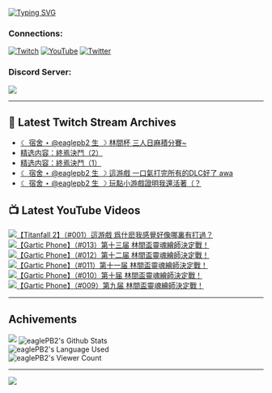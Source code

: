 <!--### Hello people, I'm EaglePB2 - The one who building something for fun 👋
Thank you for standby for this profile.   
The purpose of this profile is coming soon.   
You may come back later, as you wish if this readme.md is updated.   -->

<a href="https://git.io/typing-svg"><img src="https://readme-typing-svg.herokuapp.com?font=Fira+Code&duration=1000&pause=5000&vCenter=true&random=false&width=500&lines=%F0%9F%91%8B+Hello+Everyone%2C+I'm+EaglePB2.;%F0%9F%99%87+Thank+you+for+stopping+by+my+profile.+;%F0%9F%94%AD+%3D%3D%3D%3D+%F0%9F%94%AD;%F0%9F%91%8B+%E4%BD%A0%E5%A5%BD%EF%BC%8C%E6%AD%A1%E8%BF%8E%E4%BE%86%E5%88%B0%E6%88%91%E7%9A%84%E4%BB%A3%E7%A2%BC%E5%BA%AB%E3%80%82;%F0%9F%99%87+%E6%84%9F%E8%AC%9D%E5%89%8D%E4%BE%86%E5%8F%83%E8%A7%80%E5%B0%8F%E5%B1%8B+owo~" alt="Typing SVG" /></a>

### Connections:

[![Twitch](https://img.shields.io/badge/Twitch-9347FF?style=flat-square&logo=twitch&logoColor=white)](https://www.twitch.tv/eaglepb2)
[![YouTube](https://img.shields.io/badge/YouTube-%23FF0000.svg?style=flat-square&logo=YouTube&logoColor=white)](https://www.youtube.com/eaglepb2)
[![Twitter](https://img.shields.io/badge/Twitter-%231DA1F2.svg?style=flat-square&logo=Twitter&logoColor=white)](https://twitter.com/eaglepb2)

### Discord Server:

[![](https://invidget.switchblade.xyz/qKrub9b?theme=dark&language=ch)](https://discord.gg/qKrub9b)

---

## 👾 Latest Twitch Stream Archives
<!-- TWITCH:START -->
- [☾ 宿舍 ⋆ @eaglepb2 生 ☽ 林間杯 三人日麻積分賽~](https://www.twitch.tv/videos/2403713913)
- [精选内容：終焉決鬥（2）](https://www.twitch.tv/videos/2400633957)
- [精选内容：終焉決鬥（1）](https://www.twitch.tv/videos/2400633622)
- [☾ 宿舍 ⋆ @eaglepb2 生 ☽ 這游戲 一口氣打完所有的DLC好了 awa](https://www.twitch.tv/videos/2398386125)
- [☾ 宿舍 ⋆ @eaglepb2 生 ☽ 玩點小游戲證明我還活著（？](https://www.twitch.tv/videos/2397695131)
<!-- TWITCH:END -->



## 📺 Latest YouTube Videos
<!-- YOUTUBE:START -->
<!-- YOUTUBE:END -->

<!-- BEGIN YOUTUBE-CARDS -->
<a href="https://www.youtube.com/watch?v=oBHj0B0iASk">
  <picture>
    <source media="(prefers-color-scheme: dark)" srcset="https://ytcards.demolab.com/?id=oBHj0B0iASk&title=%E3%80%90Titanfall+2%E3%80%91%EF%BC%88%23001%EF%BC%89%E9%80%99%E6%B8%B8%E6%88%B2+%E7%88%B2%E4%BB%80%E9%BA%BD%E6%88%91%E6%84%9F%E8%A6%BA%E5%A5%BD%E5%83%8F%E5%93%AA%E8%A3%8F%E6%9C%89%E6%89%93%E9%81%8E%EF%BC%9F&lang=zh&timestamp=1742202601&background_color=%230d1117&title_color=%23ffffff&stats_color=%23dedede&max_title_lines=1&width=250&border_radius=5&duration=12200">
    <img src="https://ytcards.demolab.com/?id=oBHj0B0iASk&title=%E3%80%90Titanfall+2%E3%80%91%EF%BC%88%23001%EF%BC%89%E9%80%99%E6%B8%B8%E6%88%B2+%E7%88%B2%E4%BB%80%E9%BA%BD%E6%88%91%E6%84%9F%E8%A6%BA%E5%A5%BD%E5%83%8F%E5%93%AA%E8%A3%8F%E6%9C%89%E6%89%93%E9%81%8E%EF%BC%9F&lang=zh&timestamp=1742202601&background_color=%23ffffff&title_color=%2324292f&stats_color=%2357606a&max_title_lines=1&width=250&border_radius=5&duration=12200" alt="【Titanfall 2】（#001）這游戲 爲什麽我感覺好像哪裏有打過？" title="【Titanfall 2】（#001）這游戲 爲什麽我感覺好像哪裏有打過？">
  </picture>
</a>
<a href="https://www.youtube.com/watch?v=lF2KSYMm1nk">
  <picture>
    <source media="(prefers-color-scheme: dark)" srcset="https://ytcards.demolab.com/?id=lF2KSYMm1nk&title=%E3%80%90Gartic+Phone%E3%80%91%EF%BC%88%23013%EF%BC%89%E7%AC%AC%E5%8D%81%E4%B8%89%E5%B1%8A+%E6%9E%97%E9%96%93%E7%9B%83%E9%9D%88%E9%AD%82%E7%B9%AA%E5%B8%AB%E6%B1%BA%E5%AE%9A%E6%88%B0%EF%BC%81&lang=zh&timestamp=1741584720&background_color=%230d1117&title_color=%23ffffff&stats_color=%23dedede&max_title_lines=1&width=250&border_radius=5&duration=7624">
    <img src="https://ytcards.demolab.com/?id=lF2KSYMm1nk&title=%E3%80%90Gartic+Phone%E3%80%91%EF%BC%88%23013%EF%BC%89%E7%AC%AC%E5%8D%81%E4%B8%89%E5%B1%8A+%E6%9E%97%E9%96%93%E7%9B%83%E9%9D%88%E9%AD%82%E7%B9%AA%E5%B8%AB%E6%B1%BA%E5%AE%9A%E6%88%B0%EF%BC%81&lang=zh&timestamp=1741584720&background_color=%23ffffff&title_color=%2324292f&stats_color=%2357606a&max_title_lines=1&width=250&border_radius=5&duration=7624" alt="【Gartic Phone】（#013）第十三届 林間盃靈魂繪師決定戰！" title="【Gartic Phone】（#013）第十三届 林間盃靈魂繪師決定戰！">
  </picture>
</a>
<a href="https://www.youtube.com/watch?v=N5R8Ujf0AmY">
  <picture>
    <source media="(prefers-color-scheme: dark)" srcset="https://ytcards.demolab.com/?id=N5R8Ujf0AmY&title=%E3%80%90Gartic+Phone%E3%80%91%EF%BC%88%23012%EF%BC%89%E7%AC%AC%E5%8D%81%E4%BA%8C%E5%B1%8A+%E6%9E%97%E9%96%93%E7%9B%83%E9%9D%88%E9%AD%82%E7%B9%AA%E5%B8%AB%E6%B1%BA%E5%AE%9A%E6%88%B0%EF%BC%81&lang=zh&timestamp=1741497917&background_color=%230d1117&title_color=%23ffffff&stats_color=%23dedede&max_title_lines=1&width=250&border_radius=5&duration=9247">
    <img src="https://ytcards.demolab.com/?id=N5R8Ujf0AmY&title=%E3%80%90Gartic+Phone%E3%80%91%EF%BC%88%23012%EF%BC%89%E7%AC%AC%E5%8D%81%E4%BA%8C%E5%B1%8A+%E6%9E%97%E9%96%93%E7%9B%83%E9%9D%88%E9%AD%82%E7%B9%AA%E5%B8%AB%E6%B1%BA%E5%AE%9A%E6%88%B0%EF%BC%81&lang=zh&timestamp=1741497917&background_color=%23ffffff&title_color=%2324292f&stats_color=%2357606a&max_title_lines=1&width=250&border_radius=5&duration=9247" alt="【Gartic Phone】（#012）第十二届 林間盃靈魂繪師決定戰！" title="【Gartic Phone】（#012）第十二届 林間盃靈魂繪師決定戰！">
  </picture>
</a>
<a href="https://www.youtube.com/watch?v=ufFTN3FEnHU">
  <picture>
    <source media="(prefers-color-scheme: dark)" srcset="https://ytcards.demolab.com/?id=ufFTN3FEnHU&title=%E3%80%90Gartic+Phone%E3%80%91%EF%BC%88%23011%EF%BC%89%E7%AC%AC%E5%8D%81%E4%B8%80%E5%B1%8A+%E6%9E%97%E9%96%93%E7%9B%83%E9%9D%88%E9%AD%82%E7%B9%AA%E5%B8%AB%E6%B1%BA%E5%AE%9A%E6%88%B0%EF%BC%81&lang=zh&timestamp=1741423788&background_color=%230d1117&title_color=%23ffffff&stats_color=%23dedede&max_title_lines=1&width=250&border_radius=5&duration=8843">
    <img src="https://ytcards.demolab.com/?id=ufFTN3FEnHU&title=%E3%80%90Gartic+Phone%E3%80%91%EF%BC%88%23011%EF%BC%89%E7%AC%AC%E5%8D%81%E4%B8%80%E5%B1%8A+%E6%9E%97%E9%96%93%E7%9B%83%E9%9D%88%E9%AD%82%E7%B9%AA%E5%B8%AB%E6%B1%BA%E5%AE%9A%E6%88%B0%EF%BC%81&lang=zh&timestamp=1741423788&background_color=%23ffffff&title_color=%2324292f&stats_color=%2357606a&max_title_lines=1&width=250&border_radius=5&duration=8843" alt="【Gartic Phone】（#011）第十一届 林間盃靈魂繪師決定戰！" title="【Gartic Phone】（#011）第十一届 林間盃靈魂繪師決定戰！">
  </picture>
</a>
<a href="https://www.youtube.com/watch?v=rLiz6Daw1VU">
  <picture>
    <source media="(prefers-color-scheme: dark)" srcset="https://ytcards.demolab.com/?id=rLiz6Daw1VU&title=%E3%80%90Gartic+Phone%E3%80%91%EF%BC%88%23010%EF%BC%89%E7%AC%AC%E5%8D%81%E5%B1%8A+%E6%9E%97%E9%96%93%E7%9B%83%E9%9D%88%E9%AD%82%E7%B9%AA%E5%B8%AB%E6%B1%BA%E5%AE%9A%E6%88%B0%EF%BC%81&lang=zh&timestamp=1741328710&background_color=%230d1117&title_color=%23ffffff&stats_color=%23dedede&max_title_lines=1&width=250&border_radius=5&duration=10133">
    <img src="https://ytcards.demolab.com/?id=rLiz6Daw1VU&title=%E3%80%90Gartic+Phone%E3%80%91%EF%BC%88%23010%EF%BC%89%E7%AC%AC%E5%8D%81%E5%B1%8A+%E6%9E%97%E9%96%93%E7%9B%83%E9%9D%88%E9%AD%82%E7%B9%AA%E5%B8%AB%E6%B1%BA%E5%AE%9A%E6%88%B0%EF%BC%81&lang=zh&timestamp=1741328710&background_color=%23ffffff&title_color=%2324292f&stats_color=%2357606a&max_title_lines=1&width=250&border_radius=5&duration=10133" alt="【Gartic Phone】（#010）第十届 林間盃靈魂繪師決定戰！" title="【Gartic Phone】（#010）第十届 林間盃靈魂繪師決定戰！">
  </picture>
</a>
<a href="https://www.youtube.com/watch?v=ZZX9qT1WD6Y">
  <picture>
    <source media="(prefers-color-scheme: dark)" srcset="https://ytcards.demolab.com/?id=ZZX9qT1WD6Y&title=%E3%80%90Gartic+Phone%E3%80%91%EF%BC%88%23009%EF%BC%89%E7%AC%AC%E4%B9%9D%E5%B1%8A+%E6%9E%97%E9%96%93%E7%9B%83%E9%9D%88%E9%AD%82%E7%B9%AA%E5%B8%AB%E6%B1%BA%E5%AE%9A%E6%88%B0%EF%BC%81&lang=zh&timestamp=1741280380&background_color=%230d1117&title_color=%23ffffff&stats_color=%23dedede&max_title_lines=1&width=250&border_radius=5&duration=6825">
    <img src="https://ytcards.demolab.com/?id=ZZX9qT1WD6Y&title=%E3%80%90Gartic+Phone%E3%80%91%EF%BC%88%23009%EF%BC%89%E7%AC%AC%E4%B9%9D%E5%B1%8A+%E6%9E%97%E9%96%93%E7%9B%83%E9%9D%88%E9%AD%82%E7%B9%AA%E5%B8%AB%E6%B1%BA%E5%AE%9A%E6%88%B0%EF%BC%81&lang=zh&timestamp=1741280380&background_color=%23ffffff&title_color=%2324292f&stats_color=%2357606a&max_title_lines=1&width=250&border_radius=5&duration=6825" alt="【Gartic Phone】（#009）第九届 林間盃靈魂繪師決定戰！" title="【Gartic Phone】（#009）第九届 林間盃靈魂繪師決定戰！">
  </picture>
</a>
<!-- END YOUTUBE-CARDS -->

---

## Achivements
[![](https://github-profile-trophy.vercel.app/?username=eaglepb2&theme=monokai&no-bg=true&&title=Repositories,Issues,Commit,MultiLanguage)](https://github.com/anuraghazra/github-readme-stats)
<img align="center" alt="eaglePB2's Github Stats" src="https://github-readme-stats.vercel.app/api?username=eaglePB2&show_icons=true&hide_border=true&theme=merko" />
<br>
<img align="center" alt="eaglePB2's Language Used" src="https://github-readme-stats.vercel.app/api/top-langs/?username=eaglePB2&show_icons=true&hide_border=true&theme=merko&layout=compact&langs_count=8" />
<br>
<img align="center" alt="eaglePB2's Viewer Count" src="https://visitcount.itsvg.in/api?id=eaglepb2&label=Profile%20Views&color=3&icon=5&pretty=true" />

<hr>

<!-- RANDOMQUOTE:START -->
![](https://quotes-github-readme.vercel.app/api?type=horizontal&theme=merko)
<!-- RANDOMQUOTE:END -->


<!--
       _____   _   _   _____       _____   _   _   ____   
      |_   _| | | | | |  ___|     |  ___| | \ | | |  _  \  
        | |   | |_| | | |___      | |___  |  \| | | | | | 
        | |   |  _  | |  ___|     |  ___| |     | | | | | 
        | |   | | | | | |___      | |___  | |\  | | |_| | 
        |_|   |_| |_| |_____|     |_____| |_| \_| |____ / 
      
-->
